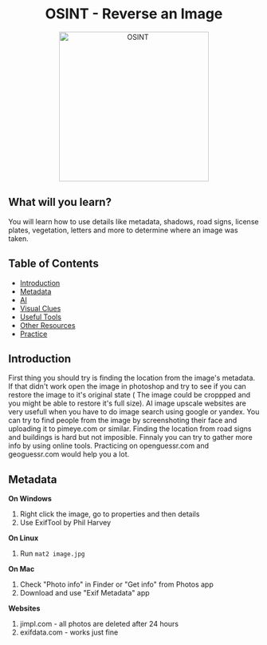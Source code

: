 <div align="center">
  <h1>OSINT - Reverse an Image</h1>
  <img src="https://github.com/user-attachments/assets/30731402-2b37-4148-97b1-d3d1085ae93a" alt="OSINT" width="300px" />
</div>

## What will you learn?

You will learn how to use details like metadata, shadows, road signs, license plates, vegetation, letters and more to determine where an image was taken.

## Table of Contents
- [Introduction](#introduction)
- [Metadata](#metadata)
- [AI](#ai)
- [Visual Clues](#visual-clues)
- [Useful Tools](#useful-tools--resources)
- [Other Resources](#other-resources)
- [Practice](#practice)

## Introduction
First thing you should try is finding the location from the image's metadata. If that didn't work open the image in photoshop and try to see if you can restore the image to it's original
state ( The image could be croppped and you might be able to restore it's full size). AI image upscale websites are very usefull when you have to do image search using google or yandex.
You can try to find people from the image by screenshoting their face and uploading it to pimeye.com or similar. Finding the location from road signs and buildings is hard but not imposible.
Finnaly you can try to gather more info by using online tools. Practicing on openguessr.com and geoguessr.com would help you a lot.

## Metadata
  **On Windows**
  1. Right click the image, go to properties and then details
  2. Use ExifTool by Phil Harvey

  **On Linux**
  1. Run ```mat2 image.jpg```

  **On Mac**
  1. Check "Photo info" in Finder or "Get info" from Photos app
  2. Download and use "Exif Metadata" app

  **Websites**
  1. jimpl.com - all photos are deleted after 24 hours
  2. exifdata.com - works just fine
